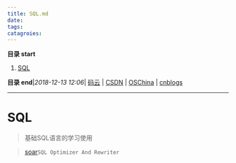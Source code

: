 ```yaml
---
title: SQL.md
date: 
tags: 
catagroies: 
---
```


**目录 start**
 
1. [SQL](#sql)

**目录 end**|_2018-12-13 12:06_| [码云](https://gitee.com/gin9) | [CSDN](http://blog.csdn.net/kcp606) | [OSChina](https://my.oschina.net/kcp1104) | [cnblogs](http://www.cnblogs.com/kuangcp)
****************************************
# SQL
> 基础SQL语言的学习使用

> [soar](https://github.com/XiaoMi/soar)`SQL Optimizer And Rewriter `



